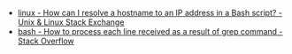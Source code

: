 - [linux - How can I resolve a hostname to an IP address in a Bash script? - Unix &amp; Linux Stack Exchange](https://unix.stackexchange.com/questions/20784/how-can-i-resolve-a-hostname-to-an-ip-address-in-a-bash-script)
- [bash - How to process each line received as a result of grep command - Stack Overflow](https://stackoverflow.com/questions/16317961/how-to-process-each-line-received-as-a-result-of-grep-command)

